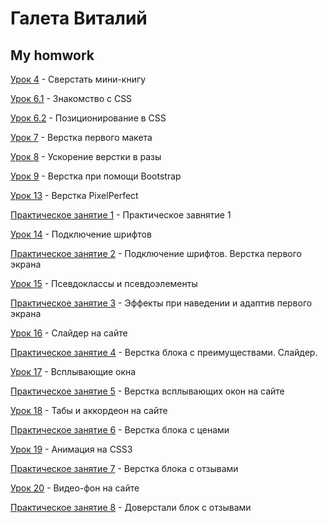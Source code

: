 

# Галета Виталий
## My homwork

[Урок 4](https://galetavv.github.io/Lesson_4/index.html "My homwork lesson 4") - Сверстать мини-книгу

[Урок 6.1](https://galetavv.github.io/Lesson_6_1/index.html "My homwork lesson 6.1") - Знакомство с CSS

[Урок 6.2](https://galetavv.github.io/Lesson_6_2/index.html "My homwork lesson 6.2") - Позиционирование в CSS

[Урок 7](https://galetavv.github.io/Lesson_7/index.html "My homwork lesson 7") - Верстка первого макета

[Урок 8](https://galetavv.github.io/Lesson_8/index.html "My homwork lesson 8") - Ускорение верстки в разы

[Урок 9](https://galetavv.github.io/Lesson_9/index.html "My homwork lesson 9") - Верстка при помощи Bootstrap

[Урок 13](https://galetavv.github.io/lesson_13/scr/index.html "My homwork lesson 13") - Верстка PixelPerfect

[Практическое занятие 1](https://galetavv.github.io/practic_1/index.html "My homwork practic 1") - Практическое завнятие 1

[Урок 14](https://galetavv.github.io/lesson_14/index.html "My homwork lesson 14") - Подключение шрифтов

[Практическое занятие 2](https://galetavv.github.io/lesson_15/index.html "My homwork practic 2") - Подключение шрифтов. Верстка первого экрана

[Урок 15](https://galetavv.github.io/lesson_15_1/index.html "My homwork lesson 15.1") - Псевдоклассы и псевдоэлементы

[Практическое занятие 3](https://galetavv.github.io/practic_3/index.html "My homwork practic 3") - Эффекты при наведении и адаптив первого экрана

[Урок 16](https://galetavv.github.io/lesson_16/index.html "My homwork lesson 16") - Слайдер на сайте

[Практическое занятие 4](https://galetavv.github.io/practic_4/index.html "My homwork practic 4") - Верстка блока с преимуществами. Слайдер.

[Урок 17](https://galetavv.github.io/lesson_17/index.html "My homwork lesson 17") - Всплывающие окна

[Практическое занятие 5](https://galetavv.github.io/practic_5/index.html "My homwork practical 5") - Верстка всплывающих окон на сайте

[Урок 18](https://galetavv.github.io/lesson_18/index.html "My homwork lesson 18") - Табы и аккордеон на сайте

[Практическое занятие 6](https://galetavv.github.io/practic_6/index.html "My homwork practical 6") - Верстка блока с ценами

[Урок 19](https://galetavv.github.io/Lesson_19/index.html "My homwork lesson 19") - Анимация на CSS3

[Практическое занятие 7](https://galetavv.github.io/practic_7/index.html "My homwork practialc 7") - Верстка блока с отзывами

[Урок 20](https://galetavv.github.io/Lesson_20/index.html "My homwork lesson 20") - Видео-фон на сайте

[Практическое занятие 8](https://galetavv.github.io/practic_8/index.html "My homwork practical 8") - Доверстали блок с отзывами
